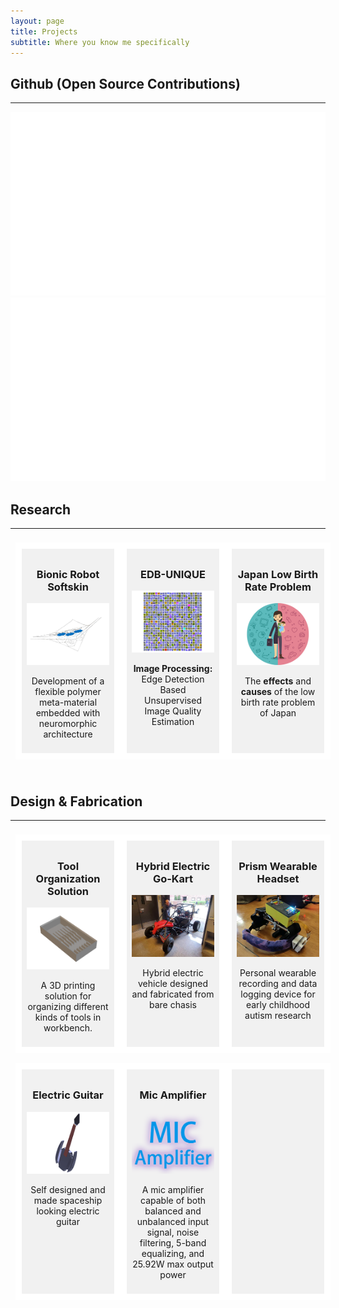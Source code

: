 ```yaml
---
layout: page
title: Projects
subtitle: Where you know me specifically
---
```


## Github (Open Source Contributions)

---

![](https://raw.githubusercontent.com/elizhyu/github-stats/master/generated/overview.svg)
![](https://raw.githubusercontent.com/elizhyu/github-stats/master/generated/languages.svg)

## Research

---

<div class="row">
  <div class="column">
    <h3>Bionic Robot Softskin</h3>
    <a href="/projects/bionic-robot-softskin/"><img src="/img/projects/bionic-robot-softskin.png" alt="Bionic Robot Softskin" style="width:100%"></a>
    <p>Development of a flexible polymer meta-material embedded with neuromorphic architecture</p>
  </div>

  <div class="column">
    <h3>EDB-UNIQUE</h3>
    <a href="/projects/edb-unique/"><img src="/img/projects/edb-unique.png" alt="EDB-UNIQUE" style="width:100%"></a>
    <p><b>Image Processing:</b> <br/> Edge Detection Based Unsupervised Image Quality Estimation</p>
  </div>

  <div class="column">
    <h3>Japan Low Birth Rate Problem</h3>
    <a href="/projects/low-birth-rate-problem-of-japan/"><img src="/img/projects/low-birth-rate-problem-of-japan.png" alt="Low Birth Rate Problem of Japan" style="width:100%"></a>
    <p>The <b>effects</b> and <b>causes</b> of the low birth rate problem of Japan</p>
  </div>
</div>

<br />

## Design & Fabrication

---

<div class="row">
  <div class="column">
    <h3>Tool Organization Solution</h3>
    <a href="/projects/tool-organization-solution/"><img src="/img/projects/tool-organization-solution.png" alt="Tool Organization Solution" style="width:100%"></a>
    <p>A 3D printing solution for organizing different kinds of tools in workbench.</p>
  </div>

  <div class="column">
    <h3>Hybrid Electric Go-Kart</h3>
    <a href="/projects/hybrid-electric-go-kart/"><img src="/img/projects/hybrid-electric-go-kart.jpg" alt="Hybrid Electric Go-Kart" style="width:100%"></a>
    <p>Hybrid electric vehicle designed and fabricated from bare chasis</p>
  </div>

  <div class="column">
    <h3>Prism Wearable Headset</h3>
    <a href="/projects/prism-wearable-headset/"><img src="/img/projects/prism-wearable-headset.png" alt="Prism Wearable Headset" style="width:100%"></a>
    <p>Personal wearable recording and data logging device for early childhood autism research</p>
  </div>
</div>

<div class="row">
  <div class="column">
    <h3>Electric Guitar</h3>
    <a href="/projects/electric-guitar/"><img src="/img/projects/electric-guitar.png" alt="Electric Guitar" style="width:100%"></a>
    <p>Self designed and made spaceship looking electric guitar</p>
  </div>

  <div class="column">
    <h3>Mic Amplifier</h3>
    <a href="/projects/mic-amplifier/"><img src="/img/projects/mic-amp.png" alt="Mic Amplifier" style="width:100%"></a>
    <p>A mic amplifier capable of both balanced and unbalanced input signal, noise filtering, 5-band equalizing, and 25.92W max output power</p>
  </div>

  <div class="column">
  </div>
</div>

<style>

  .row,
  .row > .column {
    padding: 8px;
  }

  .row {
    display: table;
    width: 100%;
  }

  /* Create four equal columns that floats next to each other */
  .column {
    background-color: #f1f1f1;
    display: table-cell;
    width: 33%;
    border: 10px solid white;
  }

  h3{
    text-align: center;
  }
  
  p{
    text-align: center;
  }

  @media only screen and (max-width: 600px) {
    .column { 
      display: block;
      width: 100%;
    }
  }

</style>